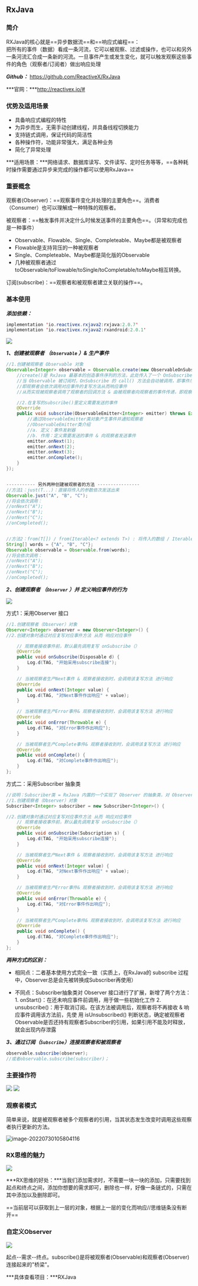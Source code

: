## RxJava

### 简介

RXJava的核心就是==异步数据流==和==响应式编程==：<br>把所有的事件（数据）看成一条河流，它可以被观察、过滤或操作，也可以和另外一条河流汇合成一条新的河流。一旦事件产生或发生变化，就可以触发观察这些事件的角色（观察者/订阅者）做出响应处理

***Github：*** https://github.com/ReactiveX/RxJava

***官网：***http://reactivex.io/#



### 优势及适用场景

* 具备响应式编程的特性
* 为异步而生，无需手动创建线程，并具备线程切换能力
* 支持链式调用，保证代码的简洁性
* 各种操作符，功能非常强大，满足各种业务
* 简化了异常处理

***适用场景：***网络请求、数据库读写、文件读写、定时任务等等，==各种耗时操作需要通过异步来完成的操作都可以使用RxJava==



### 重要概念

观察者(Observer)：==观察事件变化并处理的主要角色==。消费者（Consumer）也可以理解成一种特殊的观察者。

被观察者：==触发事件并决定什么时候发送事件的主要角色==。（异常和完成也是一种事件）

* Observable、Flowable、Single、Completeable、Maybe都是被观察者
* Flowable是支持背压的一种被观察者
* Single、Completeable、Maybe都是简化版的Observable
* 几种被观察者通过toObservable/toFlowable/toSingle/toCompletable/toMaybe相互转换。

订阅(subscribe)：==观察者和被观察者建立关联的操作==。





### 基本使用

***添加依赖：***

```java
implementation 'io.reactivex.rxjava2:rxjava:2.0.7'
implementation 'io.reactivex.rxjava2:rxandroid:2.0.1'
```

<img src="https://upload-images.jianshu.io/upload_images/944365-779b0832b164e116.png?imageMogr2/auto-orient/strip|imageView2/2/format/webp"/>

***1、创建被观察者 （`Observable` ）& 生产事件***

```java
//1.创建被观察者 Observable 对象
Observable<Integer> observable = Observable.create(new ObservableOnSubscribe<Integer>() {
	//create()是 RxJava 最基本的创造事件序列的方法，此处传入了一个 OnSubscribe 对象参数
	//当 Observable 被订阅时，OnSubscribe 的 call() 方法会自动被调用，即事件序列就会依照设定依		次被触发
	//即观察者会依次调用对应事件的复写方法从而响应事件
	//从而实现被观察者调用了观察者的回调方法 & 由被观察者向观察者的事件传递，即观察者模式

	//2.在复写的subscribe()里定义需要发送的事件
	@Override
	public void subscribe(ObservableEmitter<Integer> emitter) throws Exception {
		//通过ObservableEmitter类对象产生事件并通知观察者
		//ObservableEmitter类介绍
		//a. 定义：事件发射器
		//b. 作用：定义需要发送的事件 & 向观察者发送事件
		emitter.onNext(1);
		emitter.onNext(2);
		emitter.onNext(3);
		emitter.onComplete();
	}
});


----------- 另外两种创建被观察者的方法 ----------------
//方法1：just(T...)：直接将传入的参数依次发送出来
Observable.just("A", "B", "C");
//将会依次调用：
//onNext("A");
//onNext("B");
//onNext("C");
//onCompleted();


//方法2：from(T[]) / from(Iterable<? extends T>) : 将传入的数组 / Iterable 拆分成具体对象后，依次发送出来
String[] words = {"A", "B", "C"};
Observable observable = Observable.from(words);
//将会依次调用：
//onNext("A");
//onNext("B");
//onNext("C");
//onCompleted();
```

***2、创建观察者 （`Observer` ）并 定义响应事件的行为***

<img src="https://upload-images.jianshu.io/upload_images/944365-8cb0da34f94b0c73.png?imageMogr2/auto-orient/strip|imageView2/2/format/webp"/>

方式1：采用Observer 接口

```java
//1.创建观察者（Observer）对象
Observer<Integer> observer = new Observer<Integer>() {
//2.创建对象时通过对应复写对应事件方法 从而 响应对应事件

    // 观察者接收事件前，默认最先调用复写 onSubscribe（）
    @Override
    public void onSubscribe(Disposable d) {
        Log.d(TAG, "开始采用subscribe连接");
    }

    // 当被观察者生产Next事件 & 观察者接收到时，会调用该复写方法 进行响应
    @Override
    public void onNext(Integer value) {
        Log.d(TAG, "对Next事件作出响应" + value);
    }

    // 当被观察者生产Error事件& 观察者接收到时，会调用该复写方法 进行响应
    @Override
    public void onError(Throwable e) {
        Log.d(TAG, "对Error事件作出响应");
    }

    // 当被观察者生产Complete事件& 观察者接收到时，会调用该复写方法 进行响应
    @Override
    public void onComplete() {
        Log.d(TAG, "对Complete事件作出响应");
    }
};
```

方式二：采用Subscriber 抽象类

```java
//说明：Subscriber类 = RxJava 内置的一个实现了 Observer 的抽象类，对 Observer 接口进行了扩展
//1.创建观察者（Observer）对象
Subscriber<Integer> subscriber = new Subscriber<Integer>() {

//2.创建对象时通过对应复写对应事件方法 从而 响应对应事件
    // 观察者接收事件前，默认最先调用复写 onSubscribe（）
    @Override
    public void onSubscribe(Subscription s) {
        Log.d(TAG, "开始采用subscribe连接");
    }

    // 当被观察者生产Next事件 & 观察者接收到时，会调用该复写方法 进行响应
    @Override
    public void onNext(Integer value) {
        Log.d(TAG, "对Next事件作出响应" + value);
    }

    // 当被观察者生产Error事件& 观察者接收到时，会调用该复写方法 进行响应
    @Override
    public void onError(Throwable e) {
        Log.d(TAG, "对Error事件作出响应");
    }

    // 当被观察者生产Complete事件& 观察者接收到时，会调用该复写方法 进行响应
    @Override
    public void onComplete() {
        Log.d(TAG, "对Complete事件作出响应");
    }
};
```



***两种方式的区别：***

* 相同点：二者基本使用方式完全一致（实质上，在RxJava的 subscribe 过程中，Observer总是会先被转换成Subscriber再使用）

* 不同点：Subscriber抽象类对 Observer 接口进行了扩展，新增了两个方法：
      1\. onStart()：在还未响应事件前调用，用于做一些初始化工作
      2\. unsubscribe()：用于取消订阅。在该方法被调用后，观察者将不再接收 & 响应事件调用该方法前，先使    用 isUnsubscribed() 判断状态，确定被观察者Observable是否还持有观察者Subscriber的引用，如果引用不能及时释放，就会出现内存泄露

***3、通过订阅（`Subscribe`）连接观察者和被观察者***

```java
observable.subscribe(observer);
//或者observable.subscribe(subscriber)；
```











### 主要操作符

<img src="https://img-blog.csdn.net/20180521100246450?watermark/2/text/aHR0cHM6Ly9ibG9nLmNzZG4ubmV0L3plbmdrZTE5OTM=/font/5a6L5L2T/fontsize/400/fill/I0JBQkFCMA==/dissolve/70"/>

<img src="https://img-blog.csdn.net/20180521100310981?watermark/2/text/aHR0cHM6Ly9ibG9nLmNzZG4ubmV0L3plbmdrZTE5OTM=/font/5a6L5L2T/fontsize/400/fill/I0JBQkFCMA==/dissolve/70"/>



### 观察者模式

简单来说，就是被观察者被多个观察者的引用，当其状态发生改变时调用这些观察者执行更新的方法。

![image-20220730105804116](RxJava/image-20220730105804116.png)



### RX思维的魅力

![](RxJava/image-20220426200000957.png)

***RX思维的好处：***当我们添加需求时，不需要一块一块的添加，只需要找到起点和终点之间，添加你想要的需求即可，删除也一样，好像一条链式的，只需在其中添加以及删除即可。

==当前层可以获取到上一层的对象，根据上一层的变化而响应//思维链条没有断开==

### 自定义Observer

![](RxJava/image-20220426205100978.png)

起点--需求--终点。subscribe()是将被观察者(Observable)和观察者(Observer)连接起来的"桥梁"。

***具体查看项目：***RXJava

